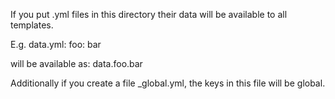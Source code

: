 If you put .yml files in this directory their data will be available to all templates.

E.g. data.yml:
foo: bar

will be available as: data.foo.bar

Additionally if you create a file _global.yml, the keys in this file will be global.
